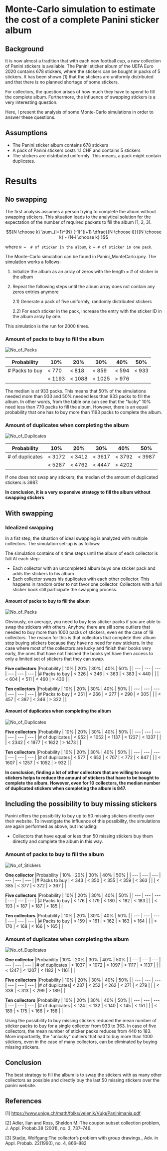 # Monte-Carlo simulation to estimate the cost of a complete Panini sticker album

## Background
It is now almost a tradition that with each new football cup, a new collection of Panini stickers is available. The Panini sticker album of the UEFA Euro 2020
contains 678 stickers, where the stickers can be bought in packs of 5 stickers. It has been shown [1] that the stickers are uniformly distributed and that there is no planned shortage of some stickers.

For collectors, the question arises of how much they have to spend to fill the complete album. Furthermore, the influence of swapping stickers is a very interesting question. 

Here, I present the analysis of some Monte-Carlo simulations in order to answer these questions.


## Assumptions
- The Panini sticker album contains 678 stickers
- A pack of Panini stickers costs 1.1 CHF and contains 5 stickers
- The stickers are distributed uniformly. This means, a pack might contain duplicates.

# Results

## No swapping
The first analysis assumes a person trying to complete the album without swapping stickers. This situation leads to the analytical solution for the expectation of the number of required packets to fill the album [1, 2, 3].

```math
{N \choose k} \sum_{i=1}^{N} (-1)^{i+1} \dfrac{{N \choose i}}{{N \choose k} - {N-i \choose k} }
```
where `N =  # of sticker in the album`, `k = # of sticker in one pack`.

The Monte-Carlo simulation can be found in Panini_MonteCarlo.ipny. The simulation works a follows:

1) Initialize the album as an array of zeros with the length = # of sticker in the album
2) Repeat the following steps until the album array does not contain any zeros entries anymore
	
	2.1) Generate a pack of five uniformly, randomly distributed stickers 
	
	2.2) For each sticker in the pack, increase the entry with the sticker ID in the album array by one.

This simulation is the run for 2000 times. 

### Amount of packs to buy to fill the album
![No_of_Packs](img/no_swapping/no_of_packs.png)

|Probability | 10% | 20% | 30% | 40% | 50% | 
| --- | --- | --- | --- | --- | --- |
|# Packs to buy | < 770 | < 818 | < 859 | < 594 | < 933 |
|  | < 1193 | < 1088 | < 1025 | > 976 |  |

The median is at 933 packs. This means that 50% of the simulations needed more than 933 and 50% needed less than 933 packs to fill the album. In other words, from the table one can see that the "lucky" 10% need less than 770 packs to 
fill the album. However, there is an equal probability that one has to buy more than 1193 packs to complete the album.

### Amount of duplicates when completing the album

![No_of_Duplicates](img/no_swapping/no_of_duplicates.png)

|Probability | 10% | 20% | 30% | 40% | 50% | 
| --- | --- | --- | --- | --- | --- |
|# of duplicates | < 3172 | < 3412 | < 3617 | < 3792 | < 3987 |
| | < 5287 | < 4762 | < 4447 | > 4202 |  |

If one does not swap any stickers, the median of the amount of duplicated stickers is 3987. 

**In conclusion, it is a very expensive strategy to fill the album without swapping stickers**

## With swapping

### Idealized swapping
In a fist step, the situation of ideal swapping is analyzed with multiple collectors. The simulation set-up is as follows:

The simulation contains of *n* time steps until the album of each collector is full
At each step:
- Each collector with an uncompleted album buys one sticker pack and adds the stickers to his album
- Each collector swaps his duplicates with each other collector. This happens in random order to not favor one collector. Collectors with a full sticker book still participate the swapping process.

#### Amount of packs to buy to fill the album
![No_of_Packs](img/swapping/no_of_packs_swapping.png)

Obviously, on average, you need to buy less sticker packs if you are able to swap the stickers with others. Anyhow, there are sill some outliers that needed to buy more than 1000 packs of stickers, even en the case of 19 collectors.
The reason for this is that collectors that complete their album stop buying stickers because they have no need for new stickers. In the case where most of the collectors are lucky and finish their books very early, the ones that have not finished the books yet have
then access to only a limited set of stickers that they can swap.


**Five collectors**
|Probability | 10% | 20% | 30% | 40% | 50% | 
| --- | --- | --- | --- | --- | --- |
|# Packs to buy | < 326 | < 346 | < 363 | < 383 | < 440 |
|  | < 604 | < 511 | < 460 | > 430 |  |

**Ten collectors**
|Probability | 10% | 20% | 30% | 40% | 50% | 
| --- | --- | --- | --- | --- | --- |
|# Packs to buy | < 251 | < 266 | < 277 | < 290 | < 305 |
|  | < 457 | < 387 | < 346 | > 322 |  |

#### Amount of duplicates when completing the album

![No_of_Duplicates](img/swapping/no_of_duplicates_swapping.png)

**Five collectors**
|Probability | 10% | 20% | 30% | 40% | 50% | 
| --- | --- | --- | --- | --- | --- |
|# of duplicates | < 952 | < 1052 | < 1137 | < 1237 | < 1337 |
| | < 2342 | < 1877 | < 1622 | > 1473 |  |

**Ten collectors**
|Probability | 10% | 20% | 30% | 40% | 50% | 
| --- | --- | --- | --- | --- | --- |
|# of duplicates | < 577 | < 652 | < 707 | < 772 | < 847 |
| | < 1607 | < 1257 | < 1052 | > 932 |  |


**In conclusion, finding a lot of other collectors that are willing to swap stickers helps to reduce the amount of stickers that have to be bought to complete the album.**
**However, even for 10 collectors, the median number of duplicated stickers when completing the album is 847.**


## Including the possibility to buy missing stickers
Panini offers the possibility to buy up to 50 missing stickers directly over their website. To investigate the influence of this possibility, the simulations are again performed as above, but including:
- Collectors that have equal or less than 50 missing stickers buy them directly and complete the album in this way.

### Amount of packs to buy to fill the album
![No_of_Stickers](img/swapping/no_of_packs_swapping_buy_last.png)

**One collector**
|Probability | 10% | 20% | 30% | 40% | 50% | 
| --- | --- | --- | --- | --- | --- |
|# Packs to buy | < 343 | < 350 | < 355 | < 359 | < 363 |
| | < 385 | < 377 | < 372 | > 367 |  |

**Five collectors**
|Probability | 10% | 20% | 30% | 40% | 50% | 
| --- | --- | --- | --- | --- | --- |
|# Packs to buy | < 176 | < 179 | < 180 | < 182 | < 183 |
| | < 193 | < 187 | < 187 | > 185 |  |

**Ten collectors**
|Probability | 10% | 20% | 30% | 40% | 50% | 
| --- | --- | --- | --- | --- | --- |
|# Packs to buy | < 159 | < 161 | < 162 | < 163 | < 164 |
| | < 170 | < 168 | < 166 | > 165 |  |


### Amount of duplicates when completing the album
![No_of_Duplicates](img/swapping/no_of_duplicates_swapping_buy_last.png)

**One collector**
|Probability | 10% | 20% | 30% | 40% | 50% | 
| --- | --- | --- | --- | --- | --- |
|# of duplicates | < 1037 | < 1072 | < 1097 | < 1117 | < 1137 |
| | < 1247 | < 1207 | < 1182 | > 1161 |  |

**Five collectors**
|Probability | 10% | 20% | 30% | 40% | 50% | 
| --- | --- | --- | --- | --- | --- |
|# of duplicates| < 237 | < 252 | < 262 | < 271 | < 279 |
| | < 338 | < 313 | < 299 | > 189 |  |

**Ten collectors**
|Probability | 10% | 20% | 30% | 40% | 50% | 
| --- | --- | --- | --- | --- | --- |
|# of duplicates | < 124 | < 132 | < 140 | < 145 | < 151 |
| | < 189  | < 175 | < 166 | > 158 |  |


Using the possibility to buy missing stickers reduced the mean number of sticker packs to buy for a single collector from 933 to 363. In case of five collectors, the mean number of sticker packs reduces from 440 to 183. More importantly,
the "unlucky" outliers that had to buy more than 1000 stickers, even in the case of many collectors, can be eliminated by buying missing stickers. 


## Conclusion
The best strategy to fill the album is to swap the stickers with as many other collectors as possible and directly buy the last 50 missing stickers over the panini website.

## References
[1] https://www.unige.ch/math/folks/velenik/Vulg/Paninimania.pdf

[2] Adler, Ilan and Ross, Sheldon M.:The  coupon  subset  collection  problem, J. Appl. Probab.38 (2001), no. 3, 737–746.

[3] Stadje, Wolfgang:The  collector’s  problem  with  group  drawings., Adv. in Appl. Probab. 22(1990), no. 4, 866–882